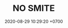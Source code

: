 ---
layout: teamCard
permalink: /team/:title.html
categories: surjohto042024 norteMayo partido1 partido4 partido5 partido6 partido7 partido9 partido10
maincover: /assets/logos/BDLF.png
puntosLJMAYO24: 0
date: 2020-08-29 10:29:20 +0700
title: NO SMITE
tag: johto042024
color: black
puntosLJ202404: 12
grupo: sur
background: '#F16C38'
cover: /assets/backCard.png
team: TEAM SATISFACTION
abr: HG
p1: NO SMITE
pp1: LAST BREATH
p4:  no smite
pp4: jas
p5:  no smite
pp5: dfs dmd
p6:  no smite
pp6: t. satisfaction
p7:  no smite
pp7: s. vanguard
p9:  no smite
pp9: hg regios
p10:  no smite
pp10: zodiac

---